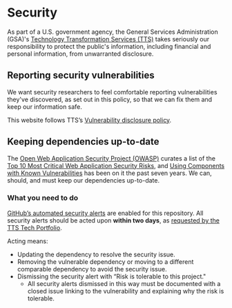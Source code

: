 # Security

As part of a U.S. government agency, the General Services Administration
(GSA)'s [Technology Transformation Services (TTS)](https://gsa.gov/tts)
takes seriously our responsibility to protect the public's information,
including financial and personal information, from unwarranted
disclosure.

## Reporting security vulnerabilities

We want security researchers to feel comfortable reporting
vulnerabilities they've discovered, as set out in this policy,
so that we can fix them and keep our information safe.

This website follows TTS’s
[Vulnerability disclosure policy](https://github.com/18F/vulnerability-disclosure-policy/blob/master/vulnerability-disclosure-policy.md).

## Keeping dependencies up-to-date

The [Open Web Application Security Project (OWASP)](https://www.owasp.org/)
curates a list of the
[Top 10 Most Critical Web Application Security Risks](https://www.owasp.org/index.php/Category:OWASP_Top_Ten_Project),
and
[Using Components with Known Vulnerabilities](https://www.owasp.org/index.php/Top_10-2017_A9-Using_Components_with_Known_Vulnerabilities)
has been on it the past seven years. We can, should, and must
keep our dependencies up-to-date.

### What you need to do

[GitHub’s automated security alerts](https://github.com/18F/cv_faq/security)
are enabled for this repository. All security alerts should be acted
upon **within two days**, as
[requested by the TTS Tech Portfolio](https://docs.google.com/document/d/1ajcxPViV_UyiUHTJQ8Qmi5-nVlvM-bXozqPY8HmMWxg/edit).

Acting means:

- Updating the dependency to resolve the security issue.
- Removing the vulnerable dependency or moving to a different
  comparable dependency to avoid the security issue.
- Dismissing the security alert with “Risk is tolerable
  to this project."
  - All security alerts dismissed in this way must be
  documented with a closed issue linking to the
  vulnerability and explaining why the risk is tolerable.

